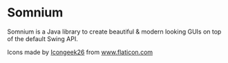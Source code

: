 # Somnium
Somnium is a Java library to create beautiful & modern looking GUIs on top of the default Swing API.

Icons made by <a href="https://www.flaticon.com/authors/icongeek26" title="Icongeek26">Icongeek26</a> from <a href="https://www.flaticon.com/" title="Flaticon"> www.flaticon.com</a>
